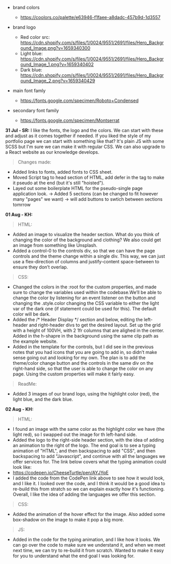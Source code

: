 - brand colors
    - https://coolors.co/palette/e63946-f1faee-a8dadc-457b9d-1d3557

- brand logo
    - Red color src: https://cdn.shopify.com/s/files/1/0024/9551/2691/files/Hero_Background_Image.png?v=1659340300
    - Light blue: https://cdn.shopify.com/s/files/1/0024/9551/2691/files/Hero_Background_Image_1.png?v=1659340402
    - Dark blue: https://cdn.shopify.com/s/files/1/0024/9551/2691/files/Hero_Background_Image_2.png?v=1659340429

- main font famly
    - https://fonts.google.com/specimen/Roboto+Condensed

- secondary font family
    - https://fonts.google.com/specimen/Montserrat

**31 Jul - SR:**
I like the fonts, the logo and the colors. We can start with these and adjust as it comes together if needed. If you liked the style of my portfolio page we can start with something like that? It's plain JS with some SCSS but I'm sure we can make it with regular CSS. We can also upgrade to a React website as our knowledge develops.

> Changes made:
- Added links to fonts, added fonts to CSS sheet.
- Moved Script tag to head section of HTML, add defer in the tag to make it pseudo at the end (but it's still "hoisted").
- Layed out some boilerplate HTML for the pseudo-single page application look.
 -> Added 5 sections (can be changed to fit however many "pages" we want)
 -> will add buttons to swtich between sections tomrrow


 **01 Aug - KH:**
 > HTML:
- Added an image to visualize the header section. What do you think of changing the color of the background and clothing? We also could get an image from something like Unsplash. 
- Added a control-0 to the controls div, so that we can have the page controls and the theme change within a single div. This way, we can just use a flex-direction of columns and justify-content space-between to ensure they don’t overlap.

> CSS:
- Changed the colors in the :root for the custom properties, and made sure to change the variables used within the codebase.We’ll be able to change the color by listening for an event listener on the button and changing the .style.color changing the CSS variable to either the light var of the dark one (if statement could be used for this). The default color will be dark. 
- Added the /* Header Display */ section and below, editing the left-header and right-header divs to get the desired layout. Set up the grid with a height of 100VH, with 2 1fr columns that are alighed in the center. Added in the h-shapre in the background using the same clip path as the example website. 
- Added in the template for the controls, but I did see in the previous notes that you had icons that you are going to add in, so didn’t make sense going out and looking for my own. The plan is to add the theme/color change button and the controls in the same div on the right-hand side, so that the user is able to change the color on any page. Using the custom properties will make it fairly easy. 

> ReadMe:
- Added 3 images of our brand logo, using the highlight color (red), the light blue, and the dark blue. 


 **02 Aug - KH:**

> HTML:
- I found an image with the same color as the highlight color we have (the light red), so I swapped out the image for th left-hand side.
- Added the logo to the right-side header section, with the idea of adding an animation to the right of the logo. The end goal is to see a typing animation of "HTML", and then backspacing to add "CSS", and then backspacing to add "Javascript", and continue with all the languages we offer services for. The link below covers what the typing animation could look like:
- https://codepen.io/CheeseTurtle/pen/AYJYqE
- I added the code from the CodePen link above to see how it would look, and I like it. I looked over the code, and I think it would be a good idea to re-build this from stratch so we can explain exactly how it's functioning. Overall, I like the idea of adding the languages we offer this section. 

> CSS:
- Added the animation of the hover effect for the image. Also added some box-shadow on the image to make it pop a big more.

> JS:
- Added in the code for the typing animation, and I like how it looks. We can go over the code to make sure we understand it, and when we meet next time, we can try to re-build it from scratch. Wanted to make it easy for you to understand what the end goal I was looking for.